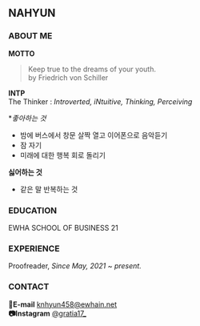 ## NAHYUN

### ABOUT ME

**MOTTO** 
> Keep true to the dreams of your youth.   
> by Friedrich von Schiller

**INTP** \
The Thinker : _Introverted, iNtuitive, Thinking, Perceiving_

**좋아하는 것*
- 밤에 버스에서 창문 살짝 열고 이어폰으로 음악듣기
- 잠 자기
- 미래에 대한 행복 회로 돌리기

**싫어하는 것**
- 같은 말 반복하는 것

### EDUCATION
EWHA SCHOOL OF BUSINESS 21


### EXPERIENCE
 Proofreader, _Since May, 2021 ~ present._



### CONTACT

**📧E-mail** <knhyun458@ewhain.net> \
**📷Instagram** [@gratia17_ ](https://www.instagram.com/gratia17_/?hl=ko)





